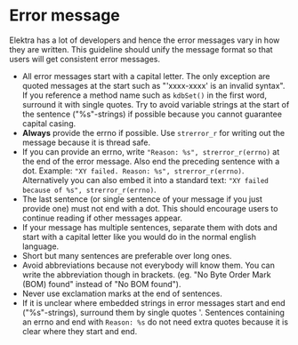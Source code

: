 # Error message

Elektra has a lot of developers and hence the error messages vary in how they are written.
This guideline should unify the message format so that users will get consistent error messages.

- All error messages start with a capital letter. The only exception are quoted messages at the start such as "'xxxx-xxxx' is an invalid syntax".
  If you reference a method name such as `kdbSet()` in the first word, surround it with single quotes.
  Try to avoid variable strings at the start of the sentence ("%s"-strings) if possible because you cannot guarantee capital casing.
- **Always** provide the errno if possible. Use `strerror_r` for writing out the message because it is thread safe.
- If you can provide an errno, write `"Reason: %s", strerror_r(errno)` at the end of the error message. Also end the preceding sentence with a dot.
  Example: `"XY failed. Reason: %s", strerror_r(errno)`. Alternatively you can also embed it into a standard text: `"XY failed because of %s", strerror_r(errno)`.
- The last sentence (or single sentence of your message if you just provide one) must not end with a dot. This should encourage users to continue reading
  if other messages appear.
- If your message has multiple sentences, separate them with dots and start with a capital letter like you would do in the normal english language.
- Short but many sentences are preferable over long ones.
- Avoid abbreviations because not everybody will know them. You can write the abbreviation though in brackets.
  (eg. "No Byte Order Mark (BOM) found" instead of "No BOM found").
- Never use exclamation marks at the end of sentences.
- If it is unclear where embedded strings in error messages start and end ("%s"-strings), surround them by single quotes '.
  Sentences containing an errno and end with `Reason: %s` do not need extra quotes because it is clear where they start and end.